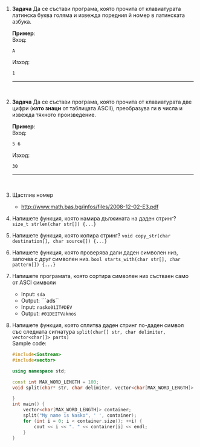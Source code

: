 1. **Задача** Да се състави програма, която прочита от клавиатурата латинска буква голяма и извежда поредния й номер в латинската азбука.

	**Пример**:<br>
	Вход:
    ```text
	A
	```
	Изход:
	```text
	1
	```
	---

<br>

2. **Задача** Да се състави програма, която прочита от клавиатурата две цифри (**като знаци** от таблицата ASCII), преобразува ги в числа и извежда тяхното произведение.

	**Пример**:<br>
	Вход:
    ```text
	5 6
	```
	Изход:
	```text
	30
	```
	---

<br>

3. Щастлив номер
    - http://www.math.bas.bg/infos/files/2008-12-02-E3.pdf 

4. Напишете функция, която намира дължината на даден стринг?
```size_t strlen(char str[]) {...}```
5. Напишете функция, която копира стринг?
```void copy_str(char destination[], char source[]) {...}```
6. Напишете функция, която проверява дали даден символен низ, започва с друг символен низ.
```bool starts_with(char str[], char pattern[]) {...}```
7. Напишете програмата, която сортира символен низ състваен само от ASCI символи
    - Input: ```sda```
    - Output: ```ads``
    - Input: ```nasko01IT#DEV```
    - Output: ```#01DEITVaknos```
8. Напишете функция, която сплитва даден стринг по-даден символ със следната сигнатура
    ```split(char[] str, char delimiter, vector<char[]> parts)```
    <br>
    Sample code: 
    ```c++
    #include<iostream>
    #include<vector>

    using namespace std;

    const int MAX_WORD_LENGTH = 100;
    void split(char* str, char delimiter, vector<char[MAX_WORD_LENGTH]>& parts) {

    }
    int main() {
        vector<char[MAX_WORD_LENGTH]> container;
        split("My name is Nasko", ' ', container);
        for (int i = 0; i < container.size(); ++i) {
            cout << i << ". " << container[i] << endl;
        }
    }
```